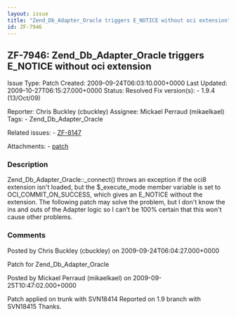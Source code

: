 ```yaml
---
layout: issue
title: "Zend_Db_Adapter_Oracle triggers E_NOTICE without oci extension"
id: ZF-7946
---
```


ZF-7946: Zend\_Db\_Adapter\_Oracle triggers E\_NOTICE without oci extension
---------------------------------------------------------------------------

 Issue Type: Patch Created: 2009-09-24T06:03:10.000+0000 Last Updated: 2009-10-27T06:15:27.000+0000 Status: Resolved Fix version(s): - 1.9.4 (13/Oct/09)
 
 Reporter:  Chris Buckley (cbuckley)  Assignee:  Mickael Perraud (mikaelkael)  Tags: - Zend\_Db\_Adapter\_Oracle
 
 Related issues: - [ZF-8147](/issues/browse/ZF-8147)
 
 Attachments: - [patch](/issues/secure/attachment/12261/patch)
 
### Description

Zend\_Db\_Adapter\_Oracle::\_connect() throws an exception if the oci8 extension isn't loaded, but the $\_execute\_mode member variable is set to OCI\_COMMIT\_ON\_SUCCESS, which gives an E\_NOTICE without the extension. The following patch may solve the problem, but I don't know the ins and outs of the Adapter logic so I can't be 100% certain that this won't cause other problems.

 

 

### Comments

Posted by Chris Buckley (cbuckley) on 2009-09-24T06:04:27.000+0000

Patch for Zend\_Db\_Adapter\_Oracle

 

 

Posted by Mickael Perraud (mikaelkael) on 2009-09-25T10:47:02.000+0000

Patch applied on trunk with SVN18414 Reported on 1.9 branch with SVN18415 Thanks.

 

 